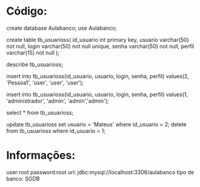 # Código:


create database Aulabanco;
use Aulabanco;

create table tb_usuarioss(
id_usuario int primary key,
usuario varchar(50) not null,
login varchar(50) not null unique,
senha varchar(50) not null,
perfil varchar(15) not null
);


describe tb_usuarioss;

insert into tb_usuarioss(id_usuario, usuario, login, senha, 
perfil)
values(2, 'Pessoa1', 'user', 'user', 'user');

insert into tb_usuarioss(id_usuario, usuario, login, senha,
perfil)
values(1, 'administrador', 'admin', 'admin','admin');

select * from tb_usuarioss;

update tb_usuarioss set usuario = 'Mateus' where id_usuario = 2;
delete from tb_usuarioss where id_usuario = 1;

# Informações:

user:root
password:root
url: jdbc:mysql://localhost:3306/aulabanco
tipo de banco: SGDB
